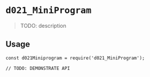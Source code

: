 # `d021_MiniProgram`

> TODO: description

## Usage

```
const d021Miniprogram = require('d021_MiniProgram');

// TODO: DEMONSTRATE API
```
